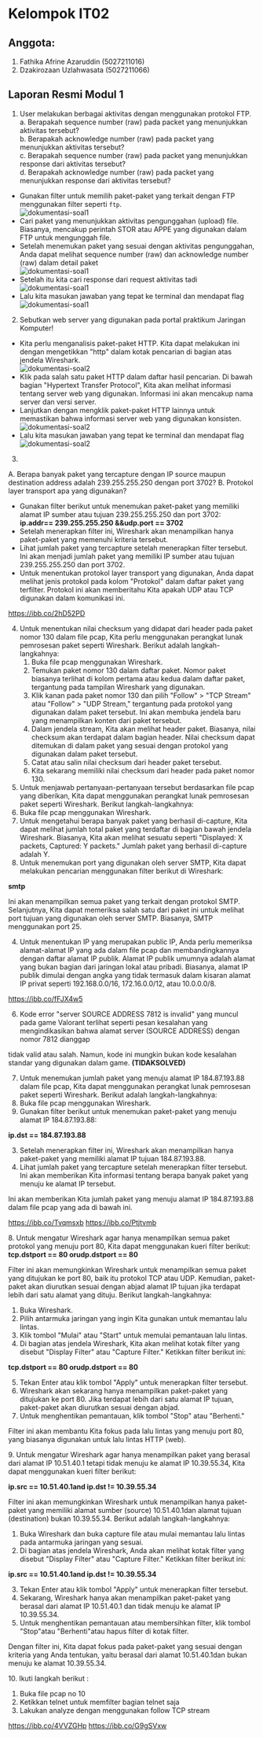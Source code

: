 # Kelompok IT02 #

## Anggota: ##
1. Fathika Afrine Azaruddin (5027211016)
2. Dzakirozaan Uzlahwasata (5027211066)

## Laporan Resmi Modul 1 ##
1. User melakukan berbagai aktivitas dengan menggunakan protokol FTP.
a. Berapakah sequence number (raw) pada packet yang menunjukkan aktivitas tersebut?     
b. Berapakah acknowledge number (raw) pada packet yang menunjukkan aktivitas tersebut?  
c. Berapakah sequence number (raw) pada packet yang menunjukkan response dari aktivitas tersebut?   
d. Berapakah acknowledge number (raw) pada packet yang menunjukkan response dari aktivitas tersebut?
- Gunakan filter untuk memilih paket-paket yang terkait dengan FTP menggunakan filter seperti `ftp`.    
![dokumentasi-soal1](https://i.ibb.co/NTkj8rs/image.png)
- Cari paket yang menunjukkan aktivitas pengunggahan (upload) file. Biasanya, mencakup perintah STOR atau APPE yang digunakan dalam FTP untuk mengunggah file.
- Setelah menemukan paket yang sesuai dengan aktivitas pengunggahan, Anda dapat melihat sequence number (raw) dan acknowledge number (raw) dalam detail paket   
![dokumentasi-soal1](https://i.ibb.co/72mgmFs/image.png)
- Setelah itu kita cari response dari request aktivitas tadi    
![dokumentasi-soal1](https://i.ibb.co/2WD0w6y/image.png)  
- Lalu kita masukan jawaban yang tepat ke terminal dan mendapat flag  
![dokumentasi-soal1](https://i.ibb.co/TKVB6fM/image.png)

2. Sebutkan web server yang digunakan pada portal praktikum Jaringan Komputer!
- Kita perlu menganalisis paket-paket HTTP. Kita dapat melakukan ini dengan mengetikkan "http" dalam kotak pencarian di bagian atas jendela Wireshark.  
![dokumentasi-soal2](https://i.ibb.co/dtpQ30N/image.png)
- Klik pada salah satu paket HTTP dalam daftar hasil pencarian. Di bawah bagian "Hypertext Transfer Protocol", Kita akan melihat informasi tentang server web yang digunakan. Informasi ini akan mencakup nama server dan versi server.
- Lanjutkan dengan mengklik paket-paket HTTP lainnya untuk memastikan bahwa informasi server web yang digunakan konsisten.  
![dokumentasi-soal2](https://i.ibb.co/jDQz1cd/image.png)  
- Lalu kita masukan jawaban yang tepat ke terminal dan mendapat flag    
![dokumentasi-soal2](https://i.ibb.co/Fx7F8cp/image.png)

3. 
A. Berapa banyak paket yang tercapture dengan IP source maupun destination address adalah 239.255.255.250 dengan port 3702?
B. Protokol layer transport apa yang digunakan?

- Gunakan filter berikut untuk menemukan paket-paket yang memiliki alamat IP sumber atau tujuan 239.255.255.250 dan port 3702: **ip.addr== 239.255.255.250 &&udp.port == 3702**
- Setelah menerapkan filter ini, Wireshark akan menampilkan hanya paket-paket yang memenuhi kriteria tersebut.
- Lihat jumlah paket yang tercapture setelah menerapkan filter tersebut. Ini akan menjadi jumlah paket yang memiliki IP sumber atau tujuan 239.255.255.250 dan port 3702.
- Untuk menentukan protokol layer transport yang digunakan, Anda dapat melihat jenis protokol pada kolom "Protokol" dalam daftar paket yang terfilter. Protokol ini akan memberitahu Kita apakah UDP atau TCP digunakan dalam komunikasi ini.

https://ibb.co/2hD52PD

4. Untuk menentukan nilai checksum yang didapat dari header pada paket nomor 130 dalam file pcap, Kita perlu menggunakan perangkat lunak pemrosesan paket seperti Wireshark. Berikut adalah langkah-langkahnya:
   1. Buka file pcap menggunakan Wireshark.
   1. Temukan paket nomor 130 dalam daftar paket. Nomor paket biasanya terlihat di kolom pertama atau kedua dalam daftar paket, tergantung pada tampilan Wireshark yang digunakan.
   1. Klik kanan pada paket nomor 130 dan pilih "Follow" > "TCP Stream" atau "Follow" > "UDP Stream," tergantung pada protokol yang digunakan dalam paket tersebut. Ini akan membuka jendela baru yang menampilkan konten dari paket tersebut.
   1. Dalam jendela stream, Kita akan melihat header paket. Biasanya, nilai checksum akan terdapat dalam bagian header. Nilai checksum dapat ditemukan di dalam paket yang sesuai dengan protokol yang digunakan dalam paket tersebut.
   1. Catat atau salin nilai checksum dari header paket tersebut.
   1. Kita sekarang memiliki nilai checksum dari header pada paket nomor 130.
4. Untuk menjawab pertanyaan-pertanyaan tersebut berdasarkan file pcap yang diberikan, Kita dapat menggunakan perangkat lunak pemrosesan paket seperti Wireshark. Berikut langkah-langkahnya:
1. Buka file pcap menggunakan Wireshark.
2. Untuk mengetahui berapa banyak paket yang berhasil di-capture, Kita dapat melihat jumlah total paket yang terdaftar di bagian bawah jendela Wireshark. Biasanya, Kita akan melihat sesuatu seperti "Displayed: X packets, Captured: Y packets." Jumlah paket yang berhasil di-capture adalah Y.
2. Untuk menemukan port yang digunakan oleh server SMTP, Kita dapat melakukan pencarian menggunakan filter berikut di Wireshark:

**smtp**

Ini akan menampilkan semua paket yang terkait dengan protokol SMTP. Selanjutnya, Kita dapat memeriksa salah satu dari paket ini untuk melihat port tujuan yang digunakan oleh server SMTP. Biasanya, SMTP menggunakan port 25.

4. Untuk menentukan IP yang merupakan public IP, Anda perlu memeriksa alamat-alamat IP yang ada dalam file pcap dan membandingkannya dengan daftar alamat IP publik. Alamat IP publik umumnya adalah alamat yang bukan bagian dari jaringan lokal atau pribadi. Biasanya, alamat IP publik dimulai dengan angka yang tidak termasuk dalam kisaran alamat IP privat seperti 192.168.0.0/16, 172.16.0.0/12, atau 10.0.0.0/8.

https://ibb.co/fFJX4w5

6. Kode error "server SOURCE ADDRESS 7812 is invalid" yang muncul pada game Valorant terlihat seperti pesan kesalahan yang mengindikasikan bahwa alamat server (SOURCE ADDRESS) dengan nomor 7812 dianggap

tidak valid atau salah. Namun, kode ini mungkin bukan kode kesalahan standar yang digunakan dalam game. **(TIDAKSOLVED)**

7. Untuk menemukan jumlah paket yang menuju alamat IP 184.87.193.88 dalam file pcap, Kita dapat menggunakan perangkat lunak pemrosesan paket seperti Wireshark. Berikut adalah langkah-langkahnya:
1. Buka file pcap menggunakan Wireshark.
1. Gunakan filter berikut untuk menemukan paket-paket yang menuju alamat IP 184.87.193.88:

**ip.dst == 184.87.193.88**

3. Setelah menerapkan filter ini, Wireshark akan menampilkan hanya paket-paket yang memiliki alamat IP tujuan 184.87.193.88.
3. Lihat jumlah paket yang tercapture setelah menerapkan filter tersebut. Ini akan memberikan Kita informasi tentang berapa banyak paket yang menuju ke alamat IP tersebut.

Ini akan memberikan Kita jumlah paket yang menuju alamat IP 184.87.193.88 dalam file pcap yang ada di bawah ini.

https://ibb.co/Tvqmsxb
https://ibb.co/Ptjtvmb

8\. Untuk mengatur Wireshark agar hanya menampilkan semua paket protokol yang menuju port 80, Kita dapat menggunakan kueri filter berikut: **tcp.dstport == 80 orudp.dstport == 80**

Filter ini akan memungkinkan Wireshark untuk menampilkan semua paket yang ditujukan ke port 80, baik itu protokol TCP atau UDP. Kemudian, paket-paket akan diurutkan sesuai dengan abjad alamat IP tujuan jika terdapat lebih dari satu alamat yang dituju. Berikut langkah-langkahnya:

1. Buka Wireshark.
1. Pilih antarmuka jaringan yang ingin Kita gunakan untuk memantau lalu lintas.
1. Klik tombol "Mulai" atau "Start" untuk memulai pemantauan lalu lintas.
1. Di bagian atas jendela Wireshark, Kita akan melihat kotak filter yang disebut "Display Filter" atau "Capture Filter." Ketikkan filter berikut ini:

**tcp.dstport == 80 orudp.dstport == 80**

5. Tekan Enter atau klik tombol "Apply" untuk menerapkan filter tersebut.
5. Wireshark akan sekarang hanya menampilkan paket-paket yang ditujukan ke port 80. Jika terdapat lebih dari satu alamat IP tujuan, paket-paket akan diurutkan sesuai dengan abjad.
5. Untuk menghentikan pemantauan, klik tombol "Stop" atau "Berhenti."

Filter ini akan membantu Kita fokus pada lalu lintas yang menuju port 80, yang biasanya digunakan untuk lalu lintas HTTP (web).

9\. Untuk mengatur Wireshark agar hanya menampilkan paket yang berasal dari alamat IP 10.51.40.1 tetapi tidak menuju ke alamat IP 10.39.55.34, Kita dapat menggunakan kueri filter berikut:

**ip.src == 10.51.40.1and ip.dst != 10.39.55.34**

Filter ini akan memungkinkan Wireshark untuk menampilkan hanya paket-paket yang memiliki alamat sumber (source) 10.51.40.1dan alamat tujuan (destination) bukan 10.39.55.34. Berikut adalah langkah-langkahnya:

1. Buka Wireshark dan buka capture file atau mulai memantau lalu lintas pada antarmuka jaringan yang sesuai.
1. Di bagian atas jendela Wireshark, Anda akan melihat kotak filter yang disebut "Display Filter" atau "Capture Filter." Ketikkan filter berikut ini:

**ip.src == 10.51.40.1and ip.dst != 10.39.55.34**

3. Tekan Enter atau klik tombol "Apply" untuk menerapkan filter tersebut.
3. Sekarang, Wireshark hanya akan menampilkan paket-paket yang berasal dari alamat IP 10.51.40.1 dan tidak menuju ke alamat IP 10.39.55.34.
3. Untuk menghentikan pemantauan atau membersihkan filter, klik tombol "Stop"atau "Berhenti"atau hapus filter di kotak filter.

Dengan filter ini, Kita dapat fokus pada paket-paket yang sesuai dengan kriteria yang Anda tentukan, yaitu berasal dari alamat 10.51.40.1dan bukan menuju ke alamat 10.39.55.34.

10\. Ikuti langkah berikut :

1. Buka file pcap no 10
1. Ketikkan telnet untuk memfilter bagian telnet saja
1. Lakukan analyze dengan menggunakan follow TCP stream

https://ibb.co/4VVZGHp
https://ibb.co/G9gSVxw
